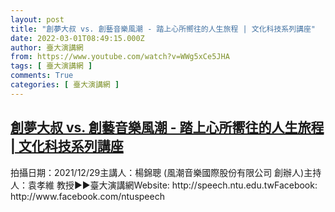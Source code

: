 ```yaml
---
layout: post
title: "創夢大叔 vs. 創藝音樂風潮 - 踏上心所嚮往的人生旅程 | 文化科技系列講座"
date: 2022-03-01T08:49:15.000Z
author: 臺大演講網
from: https://www.youtube.com/watch?v=WWg5xCe5JHA
tags: [ 臺大演講網 ]
comments: True
categories: [ 臺大演講網 ]
---
```

<!--1646124555000-->
[創夢大叔 vs. 創藝音樂風潮 - 踏上心所嚮往的人生旅程 | 文化科技系列講座](https://www.youtube.com/watch?v=WWg5xCe5JHA)
------

<div>
拍攝日期：2021/12/29主講人：楊錦聰 (風潮音樂國際股份有限公司 創辦人)主持人：袁孝維 教授►►臺大演講網Website: http://speech.ntu.edu.twFacebook: http://www.facebook.com/ntuspeech
</div>
